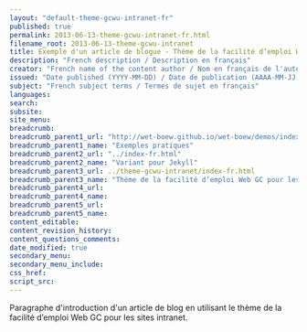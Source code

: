 ```yaml
---
layout: "default-theme-gcwu-intranet-fr"
published: true
permalink: 2013-06-13-theme-gcwu-intranet-fr.html
filename_root: 2013-06-13-theme-gcwu-intranet
title: Exemple d'un article de blogue - Thème de la facilité d’emploi Web GC pour les sites intranet
description: "French description / Description en français"
creator: "French name of the content author / Nom en français de l'auteur du contenu"
issued: "Date published (YYYY-MM-DD) / Date de publication (AAAA-MM-JJ)"
subject: "French subject terms / Termes de sujet en français"
languages:
search:
subsite:
site_menu:
breadcrumb:
breadcrumb_parent1_url: "http://wet-boew.github.io/wet-boew/demos/index-fra.html"
breadcrumb_parent1_name: "Exemples pratiques"
breadcrumb_parent2_url: "../index-fr.html"
breadcrumb_parent2_name: "Variant pour Jekyll"
breadcrumb_parent3_url: ../theme-gcwu-intranet/index-fr.html
breadcrumb_parent3_name: "Thème de la facilité d’emploi Web GC pour les sites intranet"
breadcrumb_parent4_url:
breadcrumb_parent4_name:
breadcrumb_parent5_url:
breadcrumb_parent5_name:
content_editable:
content_revision_history:
content_questions_comments:
date_modified: true
secondary_menu:
secondary_menu_include:
css_href:
script_src:
---
```


Paragraphe d'introduction d'un article de blog en utilisant le thème de la facilité d’emploi Web GC pour les sites intranet.
